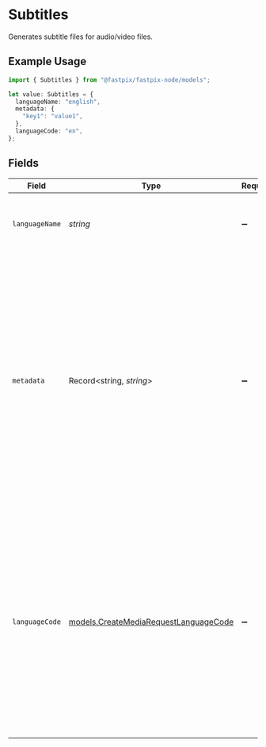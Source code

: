 # Subtitles

Generates subtitle files for audio/video files.


## Example Usage

```typescript
import { Subtitles } from "@fastpix/fastpix-node/models";

let value: Subtitles = {
  languageName: "english",
  metadata: {
    "key1": "value1",
  },
  languageCode: "en",
};
```

## Fields

| Field                                                                                                                                                                                                                                                                  | Type                                                                                                                                                                                                                                                                   | Required                                                                                                                                                                                                                                                               | Description                                                                                                                                                                                                                                                            | Example                                                                                                                                                                                                                                                                |
| ---------------------------------------------------------------------------------------------------------------------------------------------------------------------------------------------------------------------------------------------------------------------- | ---------------------------------------------------------------------------------------------------------------------------------------------------------------------------------------------------------------------------------------------------------------------- | ---------------------------------------------------------------------------------------------------------------------------------------------------------------------------------------------------------------------------------------------------------------------- | ---------------------------------------------------------------------------------------------------------------------------------------------------------------------------------------------------------------------------------------------------------------------- | ---------------------------------------------------------------------------------------------------------------------------------------------------------------------------------------------------------------------------------------------------------------------- |
| `languageName`                                                                                                                                                                                                                                                         | *string*                                                                                                                                                                                                                                                               | :heavy_minus_sign:                                                                                                                                                                                                                                                     | Name of the language in which the subtitles will be generated.<br/>                                                                                                                                                                                                    | english                                                                                                                                                                                                                                                                |
| `metadata`                                                                                                                                                                                                                                                             | Record<string, *string*>                                                                                                                                                                                                                                               | :heavy_minus_sign:                                                                                                                                                                                                                                                     | You can search for videos with specific key value pairs using metadata, when you tag a video in "key" : "value" pairs. Dynamic Metadata allows you to define a key that allows any value pair. You can have maximum of 255 characters and upto 10 entries are allowed. | {<br/>"key1": "value1"<br/>}                                                                                                                                                                                                                                           |
| `languageCode`                                                                                                                                                                                                                                                         | [models.CreateMediaRequestLanguageCode](../models/createmediarequestlanguagecode.md)                                                                                                                                                                                   | :heavy_minus_sign:                                                                                                                                                                                                                                                     | Language codes are concise, standardized symbols that denote languages, utilizing either two or three characters for identification. The language code must be compliant with the BCP 47 standard to ensure compatibility. (for text only).<br/>                       | en                                                                                                                                                                                                                                                                     |